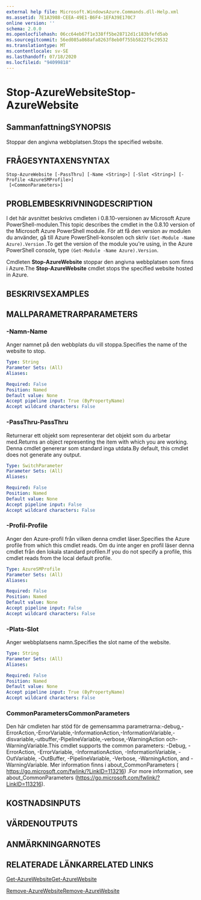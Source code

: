 ```yaml
---
external help file: Microsoft.WindowsAzure.Commands.dll-Help.xml
ms.assetid: 7E1A3988-CEEA-49E1-B6F4-1EFA39E170C7
online version: ''
schema: 2.0.0
ms.openlocfilehash: 06cc64eb67f1e338ff5be28712d1c183bfefd5ab
ms.sourcegitcommit: 56ed085a868afa8263f8eb0f755b5822f5c29532
ms.translationtype: MT
ms.contentlocale: sv-SE
ms.lasthandoff: 07/18/2020
ms.locfileid: "94099818"
---
```

# <span data-ttu-id="fb7c2-101">Stop-AzureWebsite</span><span class="sxs-lookup"><span data-stu-id="fb7c2-101">Stop-AzureWebsite</span></span>

## <span data-ttu-id="fb7c2-102">Sammanfattning</span><span class="sxs-lookup"><span data-stu-id="fb7c2-102">SYNOPSIS</span></span>
<span data-ttu-id="fb7c2-103">Stoppar den angivna webbplatsen.</span><span class="sxs-lookup"><span data-stu-id="fb7c2-103">Stops the specified website.</span></span>

## <span data-ttu-id="fb7c2-104">FRÅGESYNTAXEN</span><span class="sxs-lookup"><span data-stu-id="fb7c2-104">SYNTAX</span></span>

```
Stop-AzureWebsite [-PassThru] [-Name <String>] [-Slot <String>] [-Profile <AzureSMProfile>]
 [<CommonParameters>]
```

## <span data-ttu-id="fb7c2-105">PROBLEMBESKRIVNING</span><span class="sxs-lookup"><span data-stu-id="fb7c2-105">DESCRIPTION</span></span>
<span data-ttu-id="fb7c2-106">I det här avsnittet beskrivs cmdleten i 0.8.10-versionen av Microsoft Azure PowerShell-modulen.</span><span class="sxs-lookup"><span data-stu-id="fb7c2-106">This topic describes the cmdlet in the 0.8.10 version of the Microsoft Azure PowerShell module.</span></span>
<span data-ttu-id="fb7c2-107">För att få den version av modulen du använder, gå till Azure PowerShell-konsolen och skriv `(Get-Module -Name Azure).Version` .</span><span class="sxs-lookup"><span data-stu-id="fb7c2-107">To get the version of the module you're using, in the Azure PowerShell console, type `(Get-Module -Name Azure).Version`.</span></span>

<span data-ttu-id="fb7c2-108">Cmdleten **Stop-AzureWebsite** stoppar den angivna webbplatsen som finns i Azure.</span><span class="sxs-lookup"><span data-stu-id="fb7c2-108">The **Stop-AzureWebsite** cmdlet stops the specified website hosted in Azure.</span></span>

## <span data-ttu-id="fb7c2-109">BESKRIVS</span><span class="sxs-lookup"><span data-stu-id="fb7c2-109">EXAMPLES</span></span>

## <span data-ttu-id="fb7c2-110">MALLPARAMETRAR</span><span class="sxs-lookup"><span data-stu-id="fb7c2-110">PARAMETERS</span></span>

### <span data-ttu-id="fb7c2-111">-Namn</span><span class="sxs-lookup"><span data-stu-id="fb7c2-111">-Name</span></span>
<span data-ttu-id="fb7c2-112">Anger namnet på den webbplats du vill stoppa.</span><span class="sxs-lookup"><span data-stu-id="fb7c2-112">Specifies the name of the website to stop.</span></span>

```yaml
Type: String
Parameter Sets: (All)
Aliases: 

Required: False
Position: Named
Default value: None
Accept pipeline input: True (ByPropertyName)
Accept wildcard characters: False
```

### <span data-ttu-id="fb7c2-113">-PassThru</span><span class="sxs-lookup"><span data-stu-id="fb7c2-113">-PassThru</span></span>
<span data-ttu-id="fb7c2-114">Returnerar ett objekt som representerar det objekt som du arbetar med.</span><span class="sxs-lookup"><span data-stu-id="fb7c2-114">Returns an object representing the item with which you are working.</span></span>
<span data-ttu-id="fb7c2-115">Denna cmdlet genererar som standard inga utdata.</span><span class="sxs-lookup"><span data-stu-id="fb7c2-115">By default, this cmdlet does not generate any output.</span></span>

```yaml
Type: SwitchParameter
Parameter Sets: (All)
Aliases: 

Required: False
Position: Named
Default value: None
Accept pipeline input: False
Accept wildcard characters: False
```

### <span data-ttu-id="fb7c2-116">-Profil</span><span class="sxs-lookup"><span data-stu-id="fb7c2-116">-Profile</span></span>
<span data-ttu-id="fb7c2-117">Anger den Azure-profil från vilken denna cmdlet läser.</span><span class="sxs-lookup"><span data-stu-id="fb7c2-117">Specifies the Azure profile from which this cmdlet reads.</span></span>
<span data-ttu-id="fb7c2-118">Om du inte anger en profil läser denna cmdlet från den lokala standard profilen.</span><span class="sxs-lookup"><span data-stu-id="fb7c2-118">If you do not specify a profile, this cmdlet reads from the local default profile.</span></span>

```yaml
Type: AzureSMProfile
Parameter Sets: (All)
Aliases: 

Required: False
Position: Named
Default value: None
Accept pipeline input: False
Accept wildcard characters: False
```

### <span data-ttu-id="fb7c2-119">-Plats</span><span class="sxs-lookup"><span data-stu-id="fb7c2-119">-Slot</span></span>
<span data-ttu-id="fb7c2-120">Anger webbplatsens namn.</span><span class="sxs-lookup"><span data-stu-id="fb7c2-120">Specifies the slot name of the website.</span></span>

```yaml
Type: String
Parameter Sets: (All)
Aliases: 

Required: False
Position: Named
Default value: None
Accept pipeline input: True (ByPropertyName)
Accept wildcard characters: False
```

### <span data-ttu-id="fb7c2-121">CommonParameters</span><span class="sxs-lookup"><span data-stu-id="fb7c2-121">CommonParameters</span></span>
<span data-ttu-id="fb7c2-122">Den här cmdleten har stöd för de gemensamma parametrarna:-debug,-ErrorAction,-ErrorVariable,-InformationAction,-InformationVariable,-disvariable,-utbuffer,-PipelineVariable,-verbose,-WarningAction och-WarningVariable.</span><span class="sxs-lookup"><span data-stu-id="fb7c2-122">This cmdlet supports the common parameters: -Debug, -ErrorAction, -ErrorVariable, -InformationAction, -InformationVariable, -OutVariable, -OutBuffer, -PipelineVariable, -Verbose, -WarningAction, and -WarningVariable.</span></span> <span data-ttu-id="fb7c2-123">Mer information finns i about_CommonParameters ( https://go.microsoft.com/fwlink/?LinkID=113216) .</span><span class="sxs-lookup"><span data-stu-id="fb7c2-123">For more information, see about_CommonParameters (https://go.microsoft.com/fwlink/?LinkID=113216).</span></span>

## <span data-ttu-id="fb7c2-124">KOSTNADS</span><span class="sxs-lookup"><span data-stu-id="fb7c2-124">INPUTS</span></span>

## <span data-ttu-id="fb7c2-125">VÄRDEN</span><span class="sxs-lookup"><span data-stu-id="fb7c2-125">OUTPUTS</span></span>

## <span data-ttu-id="fb7c2-126">ANMÄRKNINGAR</span><span class="sxs-lookup"><span data-stu-id="fb7c2-126">NOTES</span></span>

## <span data-ttu-id="fb7c2-127">RELATERADE LÄNKAR</span><span class="sxs-lookup"><span data-stu-id="fb7c2-127">RELATED LINKS</span></span>

[<span data-ttu-id="fb7c2-128">Get-AzureWebsite</span><span class="sxs-lookup"><span data-stu-id="fb7c2-128">Get-AzureWebsite</span></span>](./Get-AzureWebsite.md)

[<span data-ttu-id="fb7c2-129">Remove-AzureWebsite</span><span class="sxs-lookup"><span data-stu-id="fb7c2-129">Remove-AzureWebsite</span></span>](./Remove-AzureWebsite.md)


